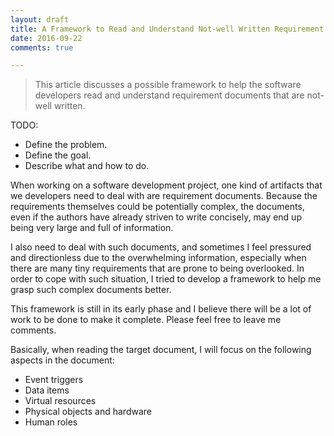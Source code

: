 ```yaml
---
layout: draft
title: A Framework to Read and Understand Not-well Written Requirement Documents
date: 2016-09-22
comments: true

---
```


> This article discusses a possible framework to help the software developers read and understand requirement documents that are not-well written.

TODO:

* Define the problem.
* Define the goal.
* Describe what and how to do.

When working on a software development project, one kind of artifacts that we developers need to deal with are requirement documents. Because the requirements themselves could be potentially complex, the documents, even if the authors have already striven to write concisely, may end up being very large and full of information.

I also need to deal with such documents, and sometimes I feel pressured and directionless due to the overwhelming information, especially when there are many tiny requirements that are prone to being overlooked. In order to cope with such situation, I tried to develop a framework to help me grasp such complex documents better.

This framework is still in its early phase and I believe there will be a lot of work to be done to make it complete. Please feel free to leave me comments.

Basically, when reading the target document, I will focus on the following aspects in the document:

* Event triggers
* Data items
* Virtual resources
* Physical objects and hardware
* Human roles
